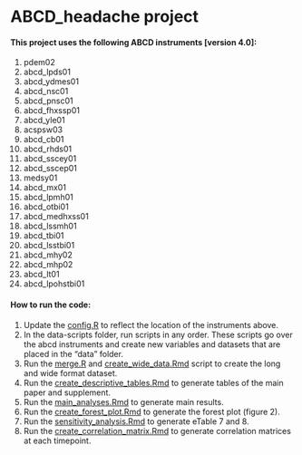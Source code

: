 # ABCD_headache project


#### This project uses the following ABCD instruments [version 4.0]:
1. pdem02
2. abcd_lpds01
3. abcd_ydmes01
4. abcd_nsc01
5. abcd_pnsc01
6. abcd_fhxssp01
7. abcd_yle01
8. acspsw03
9. abcd_cb01
10. abcd_rhds01
11. abcd_sscey01
12. abcd_sscep01
13. medsy01
14. abcd_mx01
15. abcd_lpmh01
16. abcd_otbi01
17. abcd_medhxss01
18. abcd_lssmh01
19. abcd_tbi01
20. abcd_lsstbi01
21. abcd_mhy02
22. abcd_mhp02
23. abcd_lt01
24. abcd_lpohstbi01



#### How to run the code:

1. Update the [config.R](config.R) to reflect the location of the instruments above.
2. In the data-scripts folder, run scripts in any order. These scripts go over the abcd instruments and create new variables and datasets that are placed in the “data” folder.
3. Run the [merge.R](scripts/merge.R) and [create_wide_data.Rmd](scripts/create_wide_data.Rmd) script to create the long and wide format dataset.
4. Run the [create_descriptive_tables.Rmd](scripts/create_descriptive_tables.Rmd) to generate tables of the main paper and supplement.
5. Run the [main_analyses.Rmd](scripts/main_analyses.Rmd) to generate main results.
6. Run the [create_forest_plot.Rmd](scripts/create_forest_plot.Rmd) to generate the forest plot (figure 2).
7. Run the [sensitivity_analysis.Rmd](scripts/sensitivity_analysis.Rmd) to generate eTable 7 and 8.
8. Run the [create_correlation_matrix.Rmd](scripts/create_correlation_matrix.Rmd) to generate correlation matrices at each timepoint.
